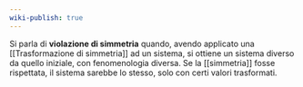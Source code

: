```yaml
---
wiki-publish: true
---
```

Si parla di **violazione di simmetria** quando, avendo applicato una [[Trasformazione di simmetria]] ad un sistema, si ottiene un sistema diverso da quello iniziale, con fenomenologia diversa. Se la [[simmetria]] fosse rispettata, il sistema sarebbe lo stesso, solo con certi valori trasformati.